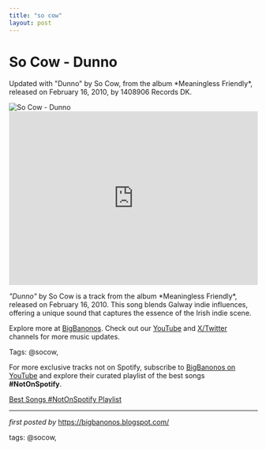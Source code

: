 ```yaml
---
title: "so cow"
layout: post
---
```

<!-- Title of the Post -->
<h1 >So Cow - Dunno</h1> <!-- Introductory Text -->
<p >Updated with "Dunno" by So Cow, from the album *Meaningless Friendly*, released on February 16, 2010, by 1408906 Records DK.</p> <!-- Featured Image -->
<div > <img src="https://i.ytimg.com/vi/_I64paCIHSo/sddefault.jpg?sqp=-oaymwEmCIAFEOAD8quKqQMa8AEB-AH-BIAC4AOKAgwIABABGH8gFigTMA8=&rs=AOn4CLCnb17JjkFgHPucQn95wBT7wUdAog" alt="So Cow - Dunno" />
</div> <!-- Spotify Embed -->
<div > <iframe src="https://open.spotify.com/embed/track/1vAtC5OUXELntTJuMS13N4?utm_source=generator" width="100%" height="352" frameBorder="0" allowfullscreen="" allow="autoplay; clipboard-write; encrypted-media; fullscreen; picture-in-picture" loading="lazy"></iframe>
</div> <!-- Song Information -->
<div > <p><em>"Dunno"</em> by So Cow is a track from the album *Meaningless Friendly*, released on February 16, 2010. This song blends Galway indie influences, offering a unique sound that captures the essence of the Irish indie scene.</p>
</div> <!-- Footer Links -->
<div > <p>Explore more at <a href="https://bigbanonos.blogspot.com/" target="_blank">BigBanonos</a>. Check out our <a href="https://www.youtube.com/@BigBanonos" target="_blank">YouTube</a> and <a href="https://x.com/bigbanonos" target="_blank">X/Twitter</a> channels for more music updates.</p>
</div> <!-- Tags -->
<p >Tags: @socow,</p>


<!--Subscribe and Playlist Links-->
<div>
    <p>For more exclusive tracks not on Spotify, subscribe to <a href="https://www.youtube.com/@BigBanonos" target="_blank">BigBanonos on YouTube</a> and explore their curated playlist of the best songs <strong>#NotOnSpotify</strong>.</p>
    <p><a href="https://www.youtube.com/playlist?list=PLtuNtuTatqI0kFahUCbtbfenC_ET5O_tr" target="_blank">Best Songs #NotOnSpotify Playlist<br /></a></p></div>

<hr />

<p><em>first posted by</em> <a href="https://bigbanonos.blogspot.com/" rel="noopener" target="_new">https://bigbanonos.blogspot.com/</a></p>

<p>tags: @socow,</p>
